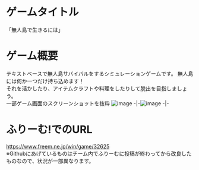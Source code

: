 # ゲームタイトル  
「無人島で生きるには」  
# ゲーム概要  
テキストベースで無人島サバイバルをするシミュレーションゲームです。
無人島には何か一つだけ持ち込めます！  
それを活かしたり、アイテムクラフトや料理をしたりして脱出を目指しましょう。  
一部ゲーム画面のスクリーンショットを抜粋
![image](https://github.com/user-attachments/assets/595052e2-af66-47b4-9153-d534a0d09e5d)
-|-![image](https://github.com/user-attachments/assets/bbd7ff3a-2a50-43a3-8771-323f4e31c531) 
-|-

# ふりーむ!でのURL  
https://www.freem.ne.jp/win/game/32625  
※Githubにあげているものはチーム内でふりーむに投稿が終わってから改良したものなので、状況が一部異なります。  
